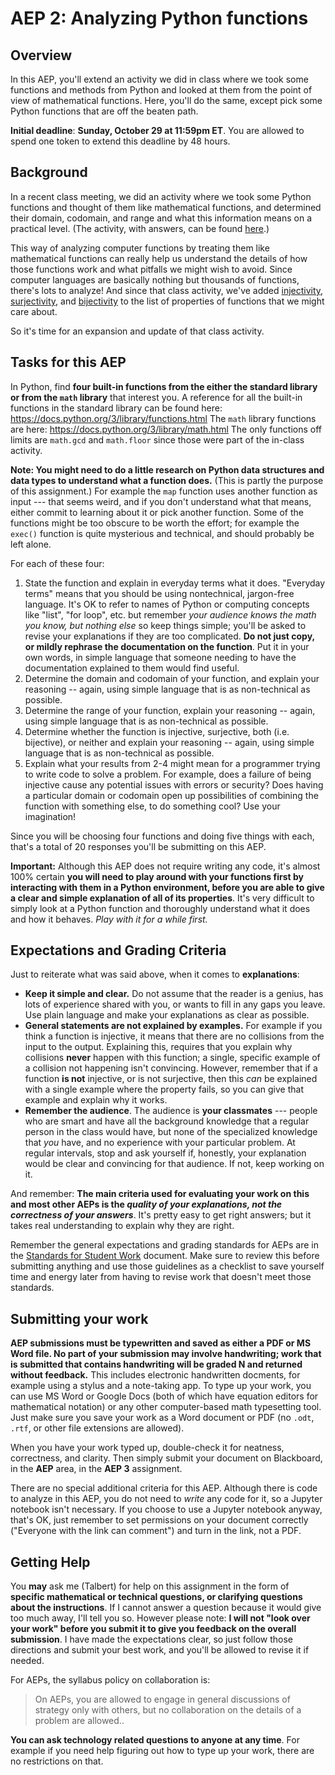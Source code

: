 
# AEP 2: Analyzing Python functions

## Overview 

In this AEP, you'll extend an activity we did in class where we took some functions and methods from Python and looked at them from the point of view of mathematical functions. Here, you'll do the same, except pick some Python functions that are off the beaten path. 


**Initial deadline**: **Sunday, October 29 at 11:59pm ET**. You are allowed to spend one token to extend this deadline by 48 hours. 


## Background

In a recent class meeting, we did an activity where we took some Python functions and thought of them like mathematical functions, and determined their domain, codomain, and range and what this information means on a practical level. (The activity, with answers, can be found [here](https://github.com/RobertTalbert/discretecs/blob/master/MTH225-Fall2023/activities/Class%20activity%20October%209%20Functions.ipynb).)

This way of analyzing computer functions by treating them like mathematical functions can really help us understand the details of how those functions work and what pitfalls we might wish to avoid. Since computer languages are basically nothing but thousands of functions, there's lots to analyze! And since that class activity, we've added [injectivity](https://publish.obsidian.md/mth225/Sets+and+Functions/Injective), [surjectivity](https://publish.obsidian.md/mth225/Sets+and+Functions/Surjective), and [bijectivity](https://publish.obsidian.md/mth225/Sets+and+Functions/Bijective) to the list of properties of functions that we might care about. 

So it's time for an expansion and update of that class activity. 

 
## Tasks for this AEP

In Python, find **four built-in functions from the either the standard library or from the `math` library** that interest you. A reference for all the built-in functions in the standard library can be found here: https://docs.python.org/3/library/functions.html The `math` library functions are here: https://docs.python.org/3/library/math.html The only functions off limits are `math.gcd` and `math.floor` since those were part of the in-class activity. 

**Note: You might need to do a little research on Python data structures and data types to understand what a function does.** (This is partly the purpose of this assignment.) For example the `map` function uses another function as input --- that seems weird, and if you don't understand what that means, either commit to learning about it or pick another function. Some of the functions might be too obscure to be worth the effort; for example the `exec()` function is quite mysterious and technical, and should probably be left alone. 

For each of these four: 

1. State the function and explain in everyday terms what it does. "Everyday terms" means that you should be using nontechnical, jargon-free language. It's OK to refer to names of Python or computing concepts like "list", "for loop", etc. but remember *your audience knows the math you know, but nothing else* so keep things simple; you'll be asked to revise your explanations if they are too complicated. **Do not just copy, or mildly rephrase the documentation on the function**. Put it in your own words, in simple language that someone needing to have the documentation explained to them would find useful. 
2. Determine the domain and codomain of your function, and explain your reasoning -- again, using simple language that is as non-technical as possible. 
3. Determine the range of your function, explain your reasoning -- again, using simple language that is as non-technical as possible. 
4. Determine whether the function is injective, surjective, both (i.e. bijective), or neither and explain your reasoning -- again, using simple language that is as non-technical as possible. 
5. Explain what your results from 2-4 might mean for a programmer trying to write code to solve a problem. For example, does a failure of being injective cause any potential issues with errors or security? Does having a particular domain or codomain open up possibilities of combining the function with something else, to do something cool? Use your imagination! 

Since you will be choosing four functions and doing five things with each, that's a total of 20 responses you'll be submitting on this AEP. 

**Important:** Although this AEP does not require writing any code, it's almost 100% certain **you will need to play around with your functions first by interacting with them in a Python environment, before you are able to give a clear and simple explanation of all of its properties**. It's very difficult to simply look at a Python function and thoroughly understand what it does and how it behaves. *Play with it for a while first.* 

## Expectations and Grading Criteria

Just to reiterate what was said above, when it comes to **explanations**: 

- **Keep it simple and clear.** Do not assume that the reader is a genius, has lots of experience shared with you, or wants to fill in any gaps you leave. Use plain language and make your explanations as clear as possible. 
- **General statements are not explained by examples.** For example if you think a function is injective, it means that there are no collisions from the input to the output. Explaining this, requires that you explain why collisions **never** happen with this function; a single, specific example of a collision not happening isn't convincing. However, remember that if a function **is not** injective, or is not surjective, then this *can* be explained with a single example where the property fails, so you can give that example and explain why it works. 
- **Remember the audience**. The audience is **your classmates** --- people who are smart and have all the background knowledge that a regular person in the class would have, but none of the specialized knowledge that *you* have, and no experience with your particular problem. At regular intervals, stop and ask yourself if, honestly, your explanation would be clear and convincing for that audience. If not, keep working on it. 

And remember: **The main criteria used for evaluating your work on this and most other AEPs is the *quality of your explanations, not the correctness of your answers***. It's pretty easy to get right answers; but it takes real understanding to explain why they are right. 

Remember the general expectations and grading standards for AEPs are in the [Standards for Student Work](https://github.com/RobertTalbert/discretecs/blob/master/MTH225-Fall2023/course-docs/standards-mth225-f23.md#standards-for-aeps) document. Make sure to review this before submitting anything and use those guidelines as a checklist to save yourself time and energy later from having to revise work that doesn't meet those standards. 



## Submitting your work 

**AEP submissions must be typewritten and saved as either a PDF or MS Word file. No part of your submission may involve handwriting; work that is submitted that contains handwriting will be graded N and returned without feedback.** This includes electronic handwritten docments, for example using a stylus and a note-taking app. To type up your work, you can use MS Word or Google Docs (both of which have equation editors for mathematical notation) or any other computer-based math typesetting tool. Just make sure you save your work as a Word document or PDF (no `.odt`, `.rtf`, or other file extensions are allowed).

When you have your work typed up, double-check it for neatness, correctness, and clarity. Then simply submit your document on Blackboard, in the **AEP** area, in the **AEP 3** assignment. 

There are no special additional criteria for this AEP. Although there is code to analyze in this AEP, you do not need to *write* any code for it, so a Jupyter notebook isn't necessary. If you choose to use a Jupyter notebook anyway, that's OK, just remember to set permissions on your document correctly ("Everyone with the link can comment") and turn in the link, not a PDF. 


## Getting Help

You **may** ask me (Talbert) for help on this assignment in the form of **specific mathematical or technical questions, or clarifying questions about the instructions**. If I cannot answer a question because it would give too much away, I'll tell you so. However please note: **I will not "look over your work" before you submit it to give you feedback on the overall submission**. I have made the expectations clear, so just follow those directions and submit your best work, and you'll be allowed to revise it if needed. 

For AEPs, the syllabus policy on collaboration is: 

>On AEPs, you are allowed to engage in general discussions of strategy only with others, but no collaboration on the details of a problem are allowed..
 
**You can ask technology related questions to anyone at any time**. For example if you need help figuring out how to type up your work, there are no restrictions on that. 